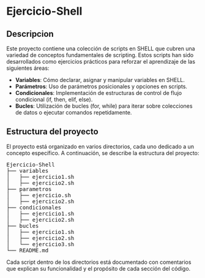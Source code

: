 # Ejercicio-Shell

## Descripcion
Este proyecto contiene una colección de scripts en SHELL que cubren una variedad de conceptos fundamentales de scripting. Estos scripts han sido desarrollados como ejercicios prácticos para reforzar el aprendizaje de las siguientes áreas:

- **Variables**: Cómo declarar, asignar y manipular variables en SHELL.
- **Parámetros**: Uso de parámetros posicionales y opciones en scripts.
- **Condicionales**: Implementación de estructuras de control de flujo condicional (if, then, elif, else).
- **Bucles**: Utilización de bucles (for, while) para iterar sobre colecciones de datos o ejecutar comandos repetidamente.

## Estructura del proyecto
El proyecto está organizado en varios directorios, cada uno dedicado a un concepto específico. A continuación, se describe la estructura del proyecto:
                                                                                                                                                    
<pre>
Ejercicio-Shell
├── variables
│   ├── ejercicio1.sh
│   ├── ejercicio2.sh
├── parametros
│   ├── ejercicio.sh
│   ├── ejercicio2.sh
├── condicionales
│   ├── ejercicio1.sh
│   ├── ejercicio2.sh
├── bucles
│   ├── ejercicio1.sh
│   ├── ejercicio2.sh
│   └── ejercicio3.sh
└── README.md
</pre>

Cada script dentro de los directorios está documentado con comentarios que explican su funcionalidad y el propósito de cada sección del código.
